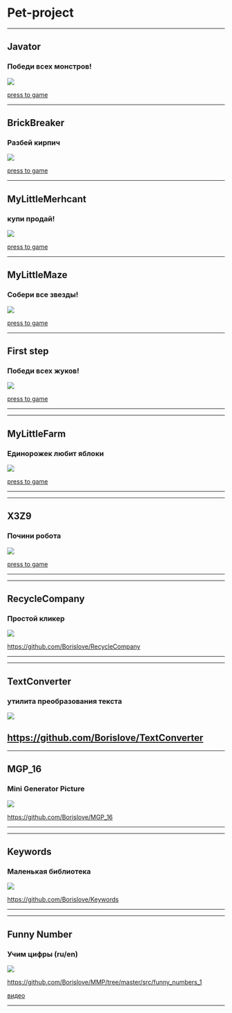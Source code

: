 # Pet-project

------------------------------
## Javator
### Победи всех монстров!

![](https://github.com/Borislove/files/blob/main/javator.png)


[press to game](https://www.greenfoot.org/scenarios/32049)



------------------------------
## BrickBreaker
### Разбей кирпич

![](https://github.com/Borislove/files/blob/main/BackgroundBrickBreaker.gif)


[press to game](https://www.greenfoot.org/scenarios/32021)


------------------------------
## MyLittleMerhcant
### купи продай!

![](https://github.com/Borislove/files/blob/main/Pasted%20image%2020230915092623.png)


[press to game](https://www.greenfoot.org/scenarios/31798)



------------------------------
## MyLittleMaze
### Собери все звезды!

![](https://github.com/Borislove/files/blob/main/myMaze.png)


[press to game](https://www.greenfoot.org/scenarios/31452)


------------------------------
## First step
### Победи всех жуков!

![](https://github.com/Borislove/files/blob/main/Screenshot_10.jpg)


[press to game](https://www.greenfoot.org/scenarios/30717)


------------------------------



------------------------------
## MyLittleFarm
### Единорожек любит яблоки

![](https://github.com/Borislove/files/blob/main/MyLittleFarm.jpg)


[press to game](https://www.greenfoot.org/scenarios/30867)


------------------------------



------------------------------
## X3Z9
### Почини робота

![](https://github.com/Borislove/files/blob/main/x3z9.jpg)


[press to game](https://www.greenfoot.org/scenarios/30888)


------------------------------



------------------------------
## RecycleCompany
### Простой кликер

![](https://github.com/Borislove/files/blob/main/rc_2.jpg)


https://github.com/Borislove/RecycleCompany

------------------------------




------------------------------
## TextConverter
### утилита преобразования текста

![](https://github.com/Borislove/files/blob/main/demo5f.jpg)


https://github.com/Borislove/TextConverter
------------------------------




------------------------------
## MGP_16
### Mini Generator Picture

![](https://github.com/Borislove/files/blob/main/1.jpg)


https://github.com/Borislove/MGP_16


------------------------------




------------------------------
## Keywords
### Маленькая библиотека

![](https://github.com/Borislove/Keywords/blob/master/src/keywords.png)


https://github.com/Borislove/Keywords


------------------------------





------------------------------
## Funny Number
### Учим цифры (ru/en)

![](https://github.com/Borislove/files/blob/main/FunnyNumbers.jpg)


https://github.com/Borislove/MMP/tree/master/src/funny_numbers_1



[видео](https://www.youtube.com/watch?v=K7QhAhDOk9M)


------------------------------





